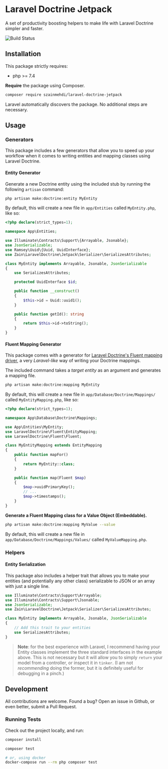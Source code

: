 # Laravel Doctrine Jetpack

A set of productivity boosting helpers to make life with Laravel Doctrine simpler and faster.

![Build Status](https://github.com/szainmehdi/laravel-doctrine-jetpack/workflows/Tests/badge.svg)

## Installation

This package strictly requires:
- php >= 7.4

**Require** the package using Composer.

```bash
composer require szainmehdi/laravel-doctrine-jetpack
```

Laravel automatically discovers the package. No additional steps are necessary.

## Usage

### Generators

This package includes a few generators that allow you to speed up your workflow when it comes to writing entities and mapping classes using Laravel Doctrine.

#### Entity Generator

Generate a new Doctrine entity using the included stub by running the following `artisan` command:

```bash
php artisan make:doctrine:entity MyEntity
```

By default, this will create a new file in `app/Entities` called `MyEntity.php`, like so:

```php
<?php declare(strict_types=1);

namespace App\Entities;

use Illuminate\Contracts\Support\{Arrayable, Jsonable};
use JsonSerializable;
use Ramsey\Uuid\{Uuid, UuidInterface};
use Zain\LaravelDoctrine\Jetpack\Serializer\SerializesAttributes;

class MyEntity implements Arrayable, Jsonable, JsonSerializable
{
    use SerializesAttributes;

    protected UuidInterface $id;

    public function __construct()
    {
        $this->id = Uuid::uuid1();
    }

    public function getId(): string
    {
        return $this->id->toString();
    }
}
```

#### Fluent Mapping Generator

This package comes with a generator for [Laravel Doctrine's Fluent mapping driver](http://laraveldoctrine.org/docs/1.4/fluent), a very _Laravel-like_ way of writing your Doctrine mappings. 

The included command takes a _target entity_ as an argument and generates a mapping file.

```bash
php artisan make:doctrine:mapping MyEntity
```

By default, this will create a new file in `app/Database/Doctrine/Mappings/` called `MyEntityMapping.php`, like so:

```php
<?php declare(strict_types=1);

namespace App\Database\Doctrine\Mappings;

use App\Entities\MyEntity;
use LaravelDoctrine\Fluent\EntityMapping;
use LaravelDoctrine\Fluent\Fluent;

class MyEntityMapping extends EntityMapping
{
    public function mapFor()
    {
        return MyEntity::class;
    }

    public function map(Fluent $map)
    {
        $map->uuidPrimaryKey();
        // ...
        $map->timestamps();
    }
}
```

**Generate a Fluent Mapping class for a Value Object (Embeddable).**

```bash
php artisan make:doctrine:mapping MyValue --value
```

By default, this will create a new file in `app/Database/Doctrine/Mappings/Values/` called `MyValueMapping.php`. 

### Helpers

#### Entity Serialization

This package also includes a helper trait that allows you to make your entities (and potentially any other class) serializable to JSON or an array with just a single line.

```php
use Illuminate\Contracts\Support\Arrayable;
use Illuminate\Contracts\Support\Jsonable;
use JsonSerializable;
use Zain\LaravelDoctrine\Jetpack\Serializer\SerializesAttributes;

class MyEntity implements Arrayable, Jsonable, JsonSerializable
{
    // Add this trait to your entities
    use SerializesAttributes;
}
```

> **Note**: for the best experience with Laravel, I recommend having your Entity classes implement the three standard interfaces in the example above. This is not necessary but it will allow you to simply `return` your model from a controller, or inspect it in `tinker`. (I am not _recommending_ doing the former, but it is definitely useful for debugging in a pinch.)

## Development

All contributions are welcome. Found a bug? Open an issue in Github, or even better, submit a Pull Request.

### Running Tests
Check out the project locally, and run:

```bash
composer install

composer test

# or, using docker
docker-compose run --rm php composer test
```
